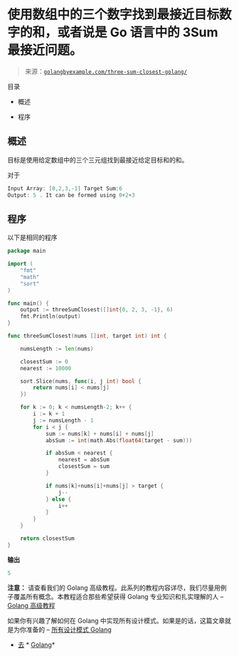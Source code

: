 <!--yml

类别：未分类

日期：2024-10-13 06:42:39

-->

# 使用数组中的三个数字找到最接近目标数字的和，或者说是 Go 语言中的 3Sum 最接近问题。

> 来源：[`golangbyexample.com/three-sum-closest-golang/`](https://golangbyexample.com/three-sum-closest-golang/)

目录

+   概述

+   程序 

## **概述**

目标是使用给定数组中的三个三元组找到最接近给定目标和的和。

对于

```go
Input Array: [0,2,3,-1] Target Sum:6
Output: 5 . It can be formed using 0+2+3 
```

## **程序**

以下是相同的程序

```go
package main

import (
	"fmt"
	"math"
	"sort"
)

func main() {
	output := threeSumClosest([]int{0, 2, 3, -1}, 6)
	fmt.Println(output)
}

func threeSumClosest(nums []int, target int) int {

	numsLength := len(nums)

	closestSum := 0
	nearest := 10000

	sort.Slice(nums, func(i, j int) bool {
		return nums[i] < nums[j]
	})

	for k := 0; k < numsLength-2; k++ {
		i := k + 1
		j := numsLength - 1
		for i < j {
			sum := nums[k] + nums[i] + nums[j]
			absSum := int(math.Abs(float64(target - sum)))

			if absSum < nearest {
				nearest = absSum
				closestSum = sum
			}

			if nums[k]+nums[i]+nums[j] > target {
				j--
			} else {
				i++
			}
		}
	}

	return closestSum
}
```

**输出**

```go
5
```

**注意：** 请查看我们的 Golang 高级教程。此系列的教程内容详尽，我们尽量用例子覆盖所有概念。本教程适合那些希望获得 Golang 专业知识和扎实理解的人 – [Golang 高级教程](https://golangbyexample.com/golang-comprehensive-tutorial/)

如果你有兴趣了解如何在 Golang 中实现所有设计模式。如果是的话，这篇文章就是为你准备的 – [所有设计模式 Golang](https://golangbyexample.com/all-design-patterns-golang/)

+   [去](https://golangbyexample.com/tag/go/) *   [Golang](https://golangbyexample.com/tag/golang/)*
